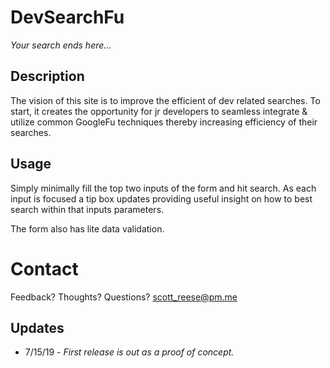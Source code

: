 # DevSearchFu
*Your search ends here...*

## Description
The vision of this site is to improve the efficient of dev related searches. To start, it creates the opportunity for jr developers to seamless integrate & utilize common GoogleFu techniques thereby increasing efficiency of their searches.

## Usage
Simply minimally fill the top two inputs of the form and hit search. As each input is focused a tip box updates providing useful insight on how to best search within that inputs parameters.

The form also has lite data validation.

# Contact
Feedback? Thoughts? Questions?
scott_reese@pm.me

## Updates
* 7/15/19 - *First release is out as a proof of concept.*